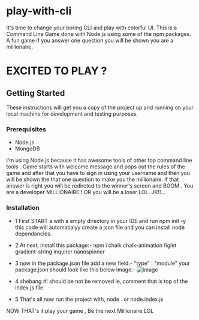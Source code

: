 # play-with-cli
It's time to change your boring CLI and play with colorful UI. This is a Command Line Game done with Node.js using some of the npm packages. A fun game if you answer one question you will be shown you are a millionaire.

# EXCITED TO PLAY ?

## Getting Started
These instructions will get you a copy of the project up and running on your local machine for development and testing purposes.
### Prerequisites
- Node.js
- MongoDB

I'm using Node.js because it has awesome tools of other top command line tools .
Game starts with welcome message and pops out the rules of the game and after that you have to sign in using your username and then you will be shown the that one question to make you the millionaire. If that answer is right you will be redircted to the winner's screen and BOOM . You are a developer MILLIONAIRE!! OR you will be a loser LOL. JK!!...
### Installation
- 1 First START a with a empty directory in your IDE and run npm init -y this code will automatialyy create a json file and you can install node dependancies.
- 2 At next, install this package:-  npm i chalk chalk-animation figlet gradient-string inquirer nanospinner    
- 3 now in the package.json file add a new field:- "type" : "module"
your package.json should look like this below image:-
![image](https://user-images.githubusercontent.com/105366317/231995948-eed820c2-4955-462a-ae1e-a647192b621c.png)

- 4 shebang #! should be not be removed ie, comment that is top of the index.js file
- 5 That's all now run the project with, node . 
or node.index.js 

NOW THAT's it play your game , Be the next Millionaire LOL


